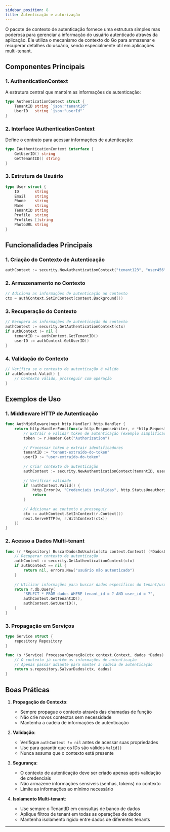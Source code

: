 ```yaml
---
sidebar_position: 8
title: Autenticação e autorização
---
```


O pacote de contexto de autenticação fornece uma estrutura simples mas poderosa para gerenciar a informação do usuário autenticado através da aplicação. Ele utiliza o mecanismo de contexto do Go para armazenar e recuperar detalhes do usuário, sendo especialmente útil em aplicações multi-tenant.

## Componentes Principais

### 1. AuthenticationContext

A estrutura central que mantém as informações de autenticação:

``` go showLineNumbers
type AuthenticationContext struct {
    TenantID string `json:"tenantId"`
    UserID   string `json:"userId"`
}
```

### 2. Interface IAuthenticationContext

Define o contrato para acessar informações de autenticação:

``` go showLineNumbers
type IAuthenticationContext interface {
    GetUserID() string
    GetTenantID() string
}
```

### 3. Estrutura de Usuário

``` go showLineNumbers
type User struct {
    ID       string
    Email    string
    Phone    string
    Name     string
    TenantID string
    Profile  string
    Profiles []string
    PhotoURL string
}
```

## Funcionalidades Principais

### 1. Criação do Contexto de Autenticação

``` go showLineNUmbers
authContext := security.NewAuthenticationContext("tenant123", "user456")
```

### 2. Armazenamento no Contexto

``` go showLineNUmbers
// Adiciona as informações de autenticação ao contexto
ctx = authContext.SetInContext(context.Background())
```

### 3. Recuperação do Contexto

``` go showLineNUmbers
// Recupera as informações de autenticação do contexto
authContext := security.GetAuthenticationContext(ctx)
if authContext != nil {
    tenantID := authContext.GetTenantID()
    userID := authContext.GetUserID()
}
```

### 4. Validação do Contexto

``` go showLineNUmbers
// Verifica se o contexto de autenticação é válido
if authContext.Valid() {
    // Contexto válido, prosseguir com operação
}
```

## Exemplos de Uso

### 1. Middleware HTTP de Autenticação
``` go
func AuthMiddleware(next http.Handler) http.Handler {
    return http.HandlerFunc(func(w http.ResponseWriter, r *http.Request) {
        // Extrair e validar token de autenticação (exemplo simplificado)
        token := r.Header.Get("Authorization")
        
        // Processar token e extrair identificadores
        tenantID := "tenant-extraído-do-token"
        userID := "user-extraído-do-token"
        
        // Criar contexto de autenticação
        authContext := security.NewAuthenticationContext(tenantID, userID)
        
        // Verificar validade
        if !authContext.Valid() {
            http.Error(w, "Credenciais inválidas", http.StatusUnauthorized)
            return
        }
        
        // Adicionar ao contexto e prosseguir
        ctx := authContext.SetInContext(r.Context())
        next.ServeHTTP(w, r.WithContext(ctx))
    })
}
```

### 2. Acesso a Dados Multi-tenant

``` go showLineNUmbers
func (r *Repository) BuscarDadosDoUsuário(ctx context.Context) (*DadosUsuário, error) {
    // Recuperar contexto de autenticação
    authContext := security.GetAuthenticationContext(ctx)
    if authContext == nil {
        return nil, errors.New("usuário não autenticado")
    }
    
    // Utilizar informações para buscar dados específicos do tenant/usuário
    return r.db.Query(
        "SELECT * FROM dados WHERE tenant_id = ? AND user_id = ?",
        authContext.GetTenantID(),
        authContext.GetUserID(),
    )
}
```

### 3. Propagação em Serviços

``` go showLineNUmbers
type Service struct {
    repository Repository
}

func (s *Service) ProcessarOperação(ctx context.Context, dados *Dados) error {
    // O contexto já contém as informações de autenticação
    // Apenas passar adiante para manter a cadeia de autenticação
    return s.repository.SalvarDados(ctx, dados)
}
```

## Boas Práticas

1. **Propagação do Contexto**:
    - Sempre propague o contexto através das chamadas de função
    - Não crie novos contextos sem necessidade
    - Mantenha a cadeia de informações de autenticação

2. **Validação**:
    - Verifique `authContext != nil` antes de acessar suas propriedades
    - Use para garantir que os IDs são válidos `Valid()`
    - Nunca assuma que o contexto está presente

3. **Segurança**:
    - O contexto de autenticação deve ser criado apenas após validação de credenciais
    - Não armazene informações sensíveis (senhas, tokens) no contexto
    - Limite as informações ao mínimo necessário

4. **Isolamento Multi-tenant**:
    - Use sempre o TenantID em consultas de banco de dados
    - Aplique filtros de tenant em todas as operações de dados
    - Mantenha isolamento rígido entre dados de diferentes tenants

___
